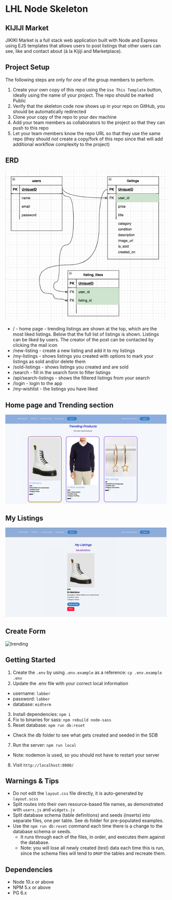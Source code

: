 LHL Node Skeleton
=========
## KIJIJI Market 
JIKIKI Market is a full stack web application built with Node and Express using EJS templates that allows users to post listings that other users can see, like and contact about (à la Kijiji and Marketplace).

## Project Setup

The following steps are only for _one_ of the group members to perform.

1. Create your own copy of this repo using the `Use This Template` button, ideally using the name of your project. The repo should be marked Public
2. Verify that the skeleton code now shows up in your repo on GitHub, you should be automatically redirected
3. Clone your copy of the repo to your dev machine
4. Add your team members as collaborators to the project so that they can push to this repo
5. Let your team members know the repo URL so that they use the same repo (they should _not_ create a copy/fork of this repo since that will add additional workflow complexity to the project)


## ERD
![Entity Relations Diagram](./db/ERD.png)

- / - home page - trending listings are shown at the top, which are the most liked listings. Below that the full list of listings is shown. Listings can be liked by users. The creator of the post can be contacted by clicking the mail icon
- /new-listing - create a new listing and add it to my listings
- /my-listings - shows listings you created with options to mark your listings as sold and/or delete them
- /sold-listings - shows listings you created and are sold
- /search - fill in the search form to filter listings
- /api/search-listings - shows the filtered listings from your search 
- /login - login to the app
- /my-wishlist - the listings you have liked

## Home page and Trending section
![trending](./1.png)

## My Listings
![trending](./2.png)

## Create Form
![trending](./3.png)

## Getting Started

1. Create the `.env` by using `.env.example` as a reference: `cp .env.example .env`
2. Update the .env file with your correct local information 
  - username: `labber` 
  - password: `labber` 
  - database: `midterm`
3. Install dependencies: `npm i`
4. Fix to binaries for sass: `npm rebuild node-sass`
5. Reset database: `npm run db:reset`
  - Check the db folder to see what gets created and seeded in the SDB
7. Run the server: `npm run local`
  - Note: nodemon is used, so you should not have to restart your server
8. Visit `http://localhost:8080/`

## Warnings & Tips

- Do not edit the `layout.css` file directly, it is auto-generated by `layout.scss`
- Split routes into their own resource-based file names, as demonstrated with `users.js` and `widgets.js`
- Split database schema (table definitions) and seeds (inserts) into separate files, one per table. See `db` folder for pre-populated examples. 
- Use the `npm run db:reset` command each time there is a change to the database schema or seeds. 
  - It runs through each of the files, in order, and executes them against the database. 
  - Note: you will lose all newly created (test) data each time this is run, since the schema files will tend to `DROP` the tables and recreate them.

## Dependencies

- Node 10.x or above
- NPM 5.x or above
- PG 6.x
